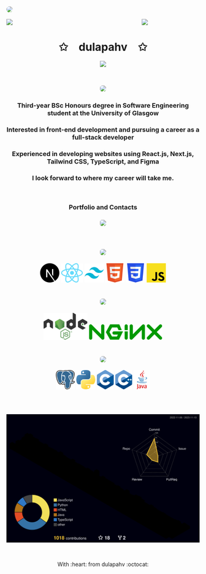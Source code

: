 <img src="https://github.com/dulapahv/dulapahv/assets/71577909/8ce87163-bb39-4651-823a-ae70df84eed4" style="border-radius:8px" />

<img align="left" src="https://user-images.githubusercontent.com/65187002/144930161-2f783401-8d27-4fdf-a2f7-cc0ba32f1f1f.gif" width="30%" style="display:inline;"><img align="right" src="https://user-images.githubusercontent.com/65187002/144930161-2f783401-8d27-4fdf-a2f7-cc0ba32f1f1f.gif" width="30%" style="display:inline;">

<br>

<p align="center">
    <h1 align="center">✩&emsp;dulapahv&emsp;✩</h1>
</p>
<p align="center">
    <img src="https://readme-typing-svg.herokuapp.com?font=Work+Sans&size=20&duration=3500&pause=1000&color=FB568A&center=true&vCenter=true&width=435&lines=Hello%2C+let's+have+a+sit;%E0%B8%AA%E0%B8%A7%E0%B8%B1%E0%B8%AA%E0%B8%94%E0%B8%B5+%E0%B8%A1%E0%B8%B2%E0%B8%99%E0%B8%B1%E0%B9%88%E0%B8%87%E0%B8%94%E0%B9%89%E0%B8%A7%E0%B8%A2%E0%B8%81%E0%B8%B1%E0%B8%99%E0%B8%81%E0%B9%88%E0%B8%AD%E0%B8%99%E0%B8%AA%E0%B8%B4;%E3%81%93%E3%82%93%E3%81%AB%E3%81%A1%E3%81%AF%2C+%E5%BA%A7%E3%82%8A%E3%81%BE%E3%81%97%E3%82%87%E3%81%86&width=280&height=50">
</p>

<br>

<p align="center"><img src="https://img.shields.io/badge/🔍_ABOUT_ME_🔎-995bfb" height="40em" style="border-radius:6px" /></p>

<div align="center">
 <h3>Third-year BSc Honours degree in Software Engineering student at the University of Glasgow</h3>
 <h3>Interested in front-end development and pursuing a career as a full-stack developer</h3>
 <h3>Experienced in developing websites using React.js, Next.js, Tailwind CSS, TypeScript, and Figma</h3>
 <h3>I look forward to where my career will take me.</h3>
</div>

<br>

<h3 align="center">Portfolio and Contacts<p>

### <p align="center">[<img src="https://img.shields.io/badge/✨_dulapahv.dev-fb568a" height="35em" style="border-radius:5px" />](https://dulapahv.dev)</p>

<p align="center"><img src="https://img.shields.io/badge/_-f7588a?style=for-the-badge" height="2em" width="50em" /><img src="https://img.shields.io/badge/_-49dbdd?style=for-the-badge" height="2em" width="50em" /><img src="https://img.shields.io/badge/_-f8ce57?style=for-the-badge" height="2em" width="50em" /><img src="https://img.shields.io/badge/_-995bfb?style=for-the-badge" height="2em" width="50em" /></p>

### <p align="center"><img src="https://img.shields.io/badge/🌸_FRONTEND_🌸-f8ce57" height="40em" style="border-radius:6px" /></p>

<div align="center">
 <img height="50em" src="./frontend/nextjs.png?raw=true" />
 <img height="50em" src="./frontend/reactjs.png?raw=true" />
 <img height="50em" src="./frontend/tailwindcss.png?raw=true" />
 <img height="50em" src="./frontend/html.png?raw=true" />
 <img height="50em" src="./frontend/css.png?raw=true" />
 <img height="50em" src="./frontend/js.png?raw=true" />
</div>

<br>

### <p align="center"><img src="https://img.shields.io/badge/🔗_API_🔗-f7588a" height="40em" style="border-radius:6px" /></p>

<div align="center">
  <img height="70em" src="./api/nodejs.png?raw=true" />
  <img height="40em" src="./api/nginx.png?raw=true" />
</div>

<br>

### <p align="center"><img src="https://img.shields.io/badge/💾_BACKEND_💾-49dbdd" height="40em" style="border-radius:6px" /></p>

<div align="center">
 <img height="50em" src="./backend/postgresql.png?raw=true" />
 <img height="50em" src="./backend/py.png?raw=true" />
 <img height="50em" src="./backend/c.png?raw=true" />
 <img height="50em" src="./backend/cpp.png?raw=true" />
 <img height="50em" src="./backend/java.png?raw=true" />
</div>

<br>

<p align="center"><img src="https://img.shields.io/badge/_-f7588a?style=for-the-badge" height="2em" width="50em" /><img src="https://img.shields.io/badge/_-49dbdd?style=for-the-badge" height="2em" width="50em" /><img src="https://img.shields.io/badge/_-f8ce57?style=for-the-badge" height="2em" width="50em" /><img src="https://img.shields.io/badge/_-995bfb?style=for-the-badge" height="2em" width="50em" /></p>

![3d](./profile-3d-contrib/profile-night-rainbow.svg)

<!--
<p align="center">
    <a href="https://leetcode.com/dulapahv/"><img width="48%" src="https://leetcode.card.workers.dev/dulapahv?theme=dark&font=baloo&extension=null&border=2&border_radius=8"></a>
</p>
-->

<p align="center"><img src="https://img.shields.io/badge/_-f7588a?style=for-the-badge" height="2em" width="50em" /><img src="https://img.shields.io/badge/_-49dbdd?style=for-the-badge" height="2em" width="50em" /><img src="https://img.shields.io/badge/_-f8ce57?style=for-the-badge" height="2em" width="50em" /><img src="https://img.shields.io/badge/_-995bfb?style=for-the-badge" height="2em" width="50em" /></p> 

<p align="center">With :heart: from dulapahv :octocat:</p>

